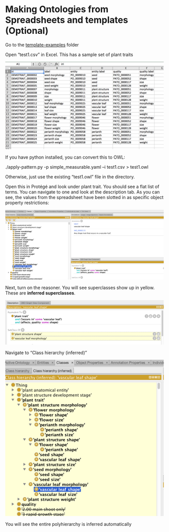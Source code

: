 Making Ontologies from Spreadsheets and templates (Optional)
=================================================

Go to the [template-examples](../template-examples) folder

Open “test1.csv” in Excel. This has a sample set of plant traits

![](./media/image35.png)

If you have python installed, you can convert this to OWL:

./apply-pattern.py -p simple\_measurable.yaml –i test1.csv &gt; test1.owl

Otherwise, just use the existing “test1.owl” file in the directory.

Open this in Protégé and look under plant trait. You should see a flat list of terms. You can navigate to one and look at the description tab. As you can see, the values from the spreadsheet have been slotted in as specific object property restrictions:

![](./media/image36.png)

Next, turn on the reasoner. You will see superclasses show up in yellow. These are **inferred superclasses**.

![](./media/image37.png)

Navigate to “Class hierarchy (inferred)”

![](./media/image38.png)

You will see the entire polyhierarchy is inferred automatically
